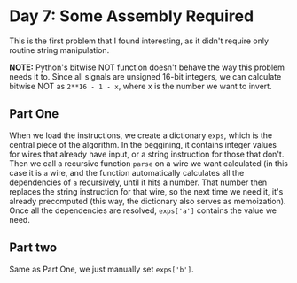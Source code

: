 # Day 7: Some Assembly Required

This is the first problem that I found  interesting, as it didn't require only routine string manipulation.

**NOTE:** Python's bitwise NOT function doesn't behave the way this problem needs it to. Since all signals are unsigned 16-bit integers, we can calculate bitwise NOT as `2**16 - 1 - x`, where x is the number we want to invert.

## Part One
When we load the instructions, we create a dictionary `exps`, which is the central piece of the algorithm. In the beggining, it contains integer values for wires that already have input, or a string instruction for those that don't. Then we call a recursive function `parse` on a wire we want calculated (in this case it is `a` wire, and the function automatically calculates all the dependencies of `a` recursively, until it hits a number. That number then replaces the string instruction for that wire, so the next time we need it, it's already precomputed (this way, the dictionary also serves as memoization). Once all the dependencies are resolved, `exps['a']` contains the value we need.

## Part two
Same as Part One, we just manually set `exps['b']`.